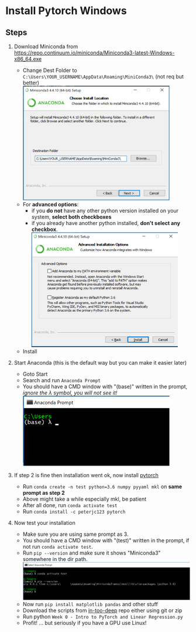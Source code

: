 # Install Pytorch Windows

## Steps

1. Download Miniconda from https://repo.continuum.io/miniconda/Miniconda3-latest-Windows-x86_64.exe

    - Change Dest Folder to `C:\Users\YOUR_USERNAME\AppData\Roaming\MiniConda3\` (not req but better)<br>
    <img src="pics/install-pytorch-windows/conda-install1.png" width="400" /> <br>
    - For **advanced options**:
        - if you **do not** have any other python version installed on your system, **select both checkboxes**
        - if you already have another python installed, **don't select any checkbox**.
        <img src="pics/install-pytorch-windows/conda-install2.png" width="400" /><br>
    - Install
2. Start Anaconda (this is the default way but you can make it easier later)
    - Goto Start
    - Search and run `Anaconda Prompt`
    - You should have a CMD window with "(base)" written in the prompt, *ignore the λ symbol, you will not see it!*
    <img src="pics/install-pytorch-windows/console1.png" width="400" /><br>
3. If step 2 is fine then installation went ok, now install [pytorch](https://github.com/peterjc123/pytorch-scripts)
    - Run `conda create -n test python=3.6 numpy pyyaml mkl` on **same prompt as step 2**
    - Above might take a while especially mkl, be patient
    - After all done, run `conda activate test`
    - Run `conda install -c peterjc123 pytorch`
4. Now test your installation
    - Make sure you are using same prompt as 3.
    - You should have a CMD window with "(test)" written in the prompt, if not run `conda activate test`.
    - Run `pip --version` and make sure it shows "Miniconda3" somewhere in the dir path.
    <img src="pics/install-pytorch-windows/console2.png" width="500" /><br>
    - Now run `pip install matplotlib pandas` and other stuff
    - Download the scripts from [in-too-deep](https://github.com/ML-Society/In-Too-Deep-Learning) repo either using git or zip
    - Run python `Week 0 - Intro to PyTorch and Linear Regression.py`
    - Profit! ... but seriously if you have a GPU use Linux!
